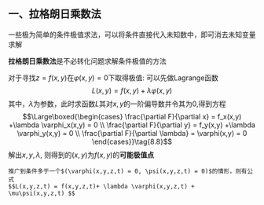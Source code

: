 ## 一、拉格朗日乘数法
一些极为简单的条件极值求法，可以将条件直接代入未知数中，即可消去未知变量求解

**拉格朗日乘数法**是不必转化问题求解条件极值的方法

对于寻找$z = f(x,y)$在$\varphi(x,y) = 0$下取得极值:
可以先做Lagrange函数
$$L(x,y) = f(x,y) + \lambda \varphi(x,y)$$
其中，$\lambda$为参数，此时求函数$L$其对$x,y$的一阶偏导数并令其为0,得到方程
$$\Large\boxed{\begin{cases}
\frac{\partial F}{\partial x} = f_x(x,y) +\lambda \varphi_x(x,y) = 0 \\
\frac{\partial F}{\partial y} = f_y(x,y) +\lambda \varphi_y(x,y) = 0 \\
\frac{\partial F}{\partial \lambda} = \varphi(x,y) = 0
\end{cases}}\tag{8.8}$$
解出$x,y,\lambda$, 则得到的$(x,y)$为$f(x,y)$的**可能极值点**

```ad-tip
推广到条件多于一个$(\varphi(x,y,z,t) = 0, \psi(x,y,z,t) = 0)$的情形，则有公式
$$L(x,y,z,t) = f(x,y,z,t)+ \lambda \varphi(x,y,z,t) +  \mu\psi(x,y,z,t) $$
```

